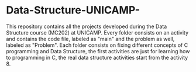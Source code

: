 # Data-Structure-UNICAMP-
This repository contains all the projects developed during the Data Structure course (MC202) at UNICAMP. Every folder consists on an activity and contains the code file, labeled as "main" and the problem as well, labeled as "Problem".
Each folder consists on fixing different concepts of C programming and Data Structure, the first activities are just for learning how to programming in C, the real data structure activities start from the activity 8.
